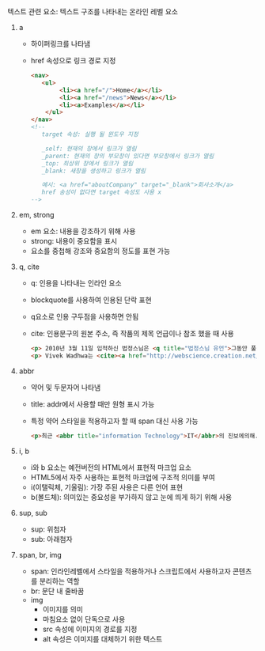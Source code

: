 텍스트 관련 요소: 텍스트 구조를 나타내는 온라인 레벨 요소

1. a

   - 하이퍼링크를 나타냄

   - href 속성으로 링크 경로 지정

     ```html
     <nav>
     	<ul>
             <li><a href="/">Home</a></li>
             <li><a href="/news">News</a></li>
             <li><a>Examples</a></li>
         </ul>
     </nav>
     <!-- 
     	target 속성: 실행 될 윈도우 지정
     
     	_self: 현재의 창에서 링크가 열림
     	_parent: 현재의 창의 부모창이 있다면 부모창에서 링크가 열림
     	_top: 최상위 창에서 링크가 열림
     	_blank: 새창을 생성하고 링크가 열림
     
     	예시: <a href="aboutCompany" target="_blank">회사소개</a>
     	href 송성이 없다면 target 속성도 사용 x
     -->
     ```

2. em, strong

   - em 요소: 내용을 강조하기 위해 사용
   - strong: 내용이 중요함을 표시
   - 요소를 중첩해 강조와 중요함의 정도를 표현 가능

3. q, cite

   - q: 인용을 나타내는 인라인 요소

   - blockquote를 사용하여 인용된 단락 표현

   - q요소로 인용 구두점을 사용하면 안됨

   - cite: 인용문구의 원본 주소, 즉 작품의 제목 언급이나 참조 했을 때 사용

     ```html
     <p> 2010년 3월 11일 입적하신 법정스님은 <q title="법정스님 유언">그동안 풀어놓은 말빚을 다음 생으로 가져가지 않겠다. 내 이름으로 출판한 모든 출판물을 더 이상 출간하지 말아주기를 간곡히 부탁한다.</q>는 말을 남겼다.</p>
     <p> Vivek Wadhwa는 <cite><a href="http://webscience.creation.net/17">'기술로 세계를 구하려면?'</a></cite>이란 글에서 웹의 인기있는 서비스로 기술과 자금이 모이는 것을 다음과 같이 걱정하였다.</p>
     ```

4. abbr

   - 약어 및 두문자어 나타냄

   - title: addr에서 사용할 때만 원형 표시 가능

   - 특정 약어 스타일을 적용하고자 할 때 span 대신 사용 가능

     ```html
     <p>최근 <abbr title="information Technology">IT</abbr>의 진보에의해...(중략)</p>
     ```

5. i, b

   - i와 b 요소는 예전버전의 HTML에서 표현적 마크업 요소
   - HTML5에서 자주 사용하는 표현적 마크업에 구조적 의미를 부여
   - i(이탤릭체, 기울림): 가장 주된 사용은 다른 언어 표현
   - b(볼드체): 의미있는 중요성을 부가하지 않고 눈에 띄게 하기 위해 사용

6. sup, sub

   - sup: 위첨자
   - sub: 아래첨자

7. span, br, img

   - span: 인라인레벨에서 스타일을 적용하거나 스크립트에서 사용하고자 콘텐츠를 분리하는 역할
   - br: 문단 내 줄바꿈
   - img
     - 이미지를 의미
     - 마침요소 없이 단독으로 사용
     - src 속성에 이미지의 경로를 지정
     - alt 속성은 이미지를 대체하기 위한 텍스트

